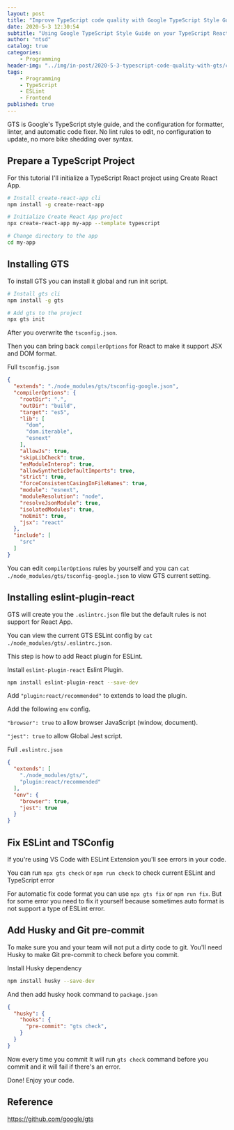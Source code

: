 ```yaml
---
layout: post
title: "Improve TypeScript code quality with Google TypeScript Style Guide"
date: 2020-5-3 12:30:54
subtitle: "Using Google TypeScript Style Guide on your TypeScript React project"
author: "ntsd"
catalog: true
categories:
    - Programming
header-img: "../img/in-post/2020-5-3-typescript-code-quality-with-gts/clean.jpg"
tags:
    - Programming
    - TypeScript
    - ESLint
    - Frontend
published: true
---
```


GTS is Google's TypeScript style guide, and the configuration for formatter, linter, and automatic code fixer. No lint rules to edit, no configuration to update, no more bike shedding over syntax.

## Prepare a TypeScript Project

For this tutorial I'll initialize a TypeScript React project using Create React App.

``` Bash
# Install create-react-app cli
npm install -g create-react-app

# Initialize Create React App project
npx create-react-app my-app --template typescript

# Change directory to the app
cd my-app
```

## Installing GTS

To install GTS you can install it global and run init script.

``` Bash
# Install gts cli
npm install -g gts

# Add gts to the project
npx gts init
```

After you overwrite the `tsconfig.json`.

Then you can bring back `compilerOptions` for React to make it support JSX and DOM format.

Full `tsconfig.json`

``` JSON
{
  "extends": "./node_modules/gts/tsconfig-google.json",
  "compilerOptions": {
    "rootDir": ".",
    "outDir": "build",
    "target": "es5",
    "lib": [
      "dom",
      "dom.iterable",
      "esnext"
    ],
    "allowJs": true,
    "skipLibCheck": true,
    "esModuleInterop": true,
    "allowSyntheticDefaultImports": true,
    "strict": true,
    "forceConsistentCasingInFileNames": true,
    "module": "esnext",
    "moduleResolution": "node",
    "resolveJsonModule": true,
    "isolatedModules": true,
    "noEmit": true,
    "jsx": "react"
  },
  "include": [
    "src"
  ]
}
```

You can edit `compilerOptions` rules by yourself and you can `cat ./node_modules/gts/tsconfig-google.json` to view GTS current setting.

## Installing eslint-plugin-react

GTS will create you the `.eslintrc.json` file but the default rules is not support for React App.

You can view the current GTS ESLint config by `cat ./node_modules/gts/.eslintrc.json`.

This step is how to add React plugin for ESLint.

Install `eslint-plugin-react` Eslint Plugin.

``` Bash
npm install eslint-plugin-react --save-dev
```

Add `"plugin:react/recommended"` to extends to load the plugin.

Add the following `env` config.

`"browser": true` to allow browser JavaScript (window, document).

`"jest": true` to allow Global Jest script.

Full `.eslintrc.json`

``` JSON
{
  "extends": [
    "./node_modules/gts/",
    "plugin:react/recommended"
  ],
  "env": {
    "browser": true,
    "jest": true
  }
}
```

## Fix ESLint and TSConfig

If you're using VS Code with ESLint Extension you'll see errors in your code.

You can run `npx gts check` or `npm run check` to check current ESLint and TypeScript error

For automatic fix code format you can use `npx gts fix` or `npm run fix`. But for some error you need to fix it yourself because sometimes auto format is not support a type of ESLint error.

## Add Husky and Git pre-commit

To make sure you and your team will not put a dirty code to git. You'll need Husky to make Git pre-commit to check before you commit.

Install Husky dependency

``` Bash
npm install husky --save-dev
```

And then add husky hook command to `package.json`

``` JSON
{
  "husky": {
    "hooks": {
      "pre-commit": "gts check",
    }
  }
}
```

Now every time you commit It will run `gts check` command before you commit and it will fail if there's an error.

Done! Enjoy your code.

## Reference

<https://github.com/google/gts>

